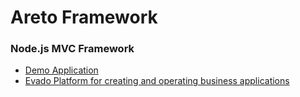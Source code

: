# Areto Framework

### Node.js MVC Framework

- [Demo Application](https://github.com/mkhorin/areto-basic-demo)
- [Evado Platform for creating and operating business applications](https://github.com/mkhorin/evado)